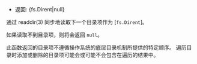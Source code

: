 <!-- YAML
added: v12.12.0
-->

* 返回: {fs.Dirent|null}

通过 readdir(3) 同步地读取下一个目录项作为 [`fs.Dirent`]。

如果读取不到目录项，则将会返回 `null`。

此函数返回的目录项不遵循操作系统的底层目录机制所提供的特定顺序。
遍历目录时添加或删除的目录项可能会或可能不会包含在遍历的结果中。

